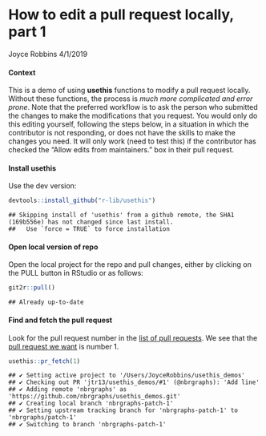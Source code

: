 How to edit a pull request locally, part 1
================
Joyce Robbins
4/1/2019

#### Context

This is a demo of using **usethis** functions to modify a pull request
locally. Without these functions, the process is *much more complicated
and error prone*. Note that the preferred workflow is to ask the person
who submitted the changes to make the modifications that you request.
You would only do this editing yourself, following the steps below, in a
situation in which the contributor is not responding, or does not have
the skills to make the changes you need. It will only work (need to test
this) if the contributor has checked the “Allow edits from maintainers.”
box in their pull request.

#### Install **usethis**

Use the dev
    version:

``` r
devtools::install_github("r-lib/usethis")
```

    ## Skipping install of 'usethis' from a github remote, the SHA1 (169b556e) has not changed since last install.
    ##   Use `force = TRUE` to force installation

#### Open local version of repo

Open the local project for the repo and pull changes, either by clicking
on the PULL button in RStudio or as follows:

``` r
git2r::pull()
```

    ## Already up-to-date

#### Find and fetch the pull request

Look for the pull request number in the [list of pull
requests](https://github.com/jtr13/usethis_demos/pulls). We see that the
[pull request we want](https://github.com/jtr13/springishere/pull/1) is
number 1.

``` r
usethis::pr_fetch(1)
```

    ## ✔ Setting active project to '/Users/JoyceRobbins/usethis_demos'
    ## ✔ Checking out PR 'jtr13/usethis_demos/#1' (@nbrgraphs): 'Add line'
    ## ✔ Adding remote 'nbrgraphs' as 'https://github.com/nbrgraphs/usethis_demos.git'
    ## ✔ Creating local branch 'nbrgraphs-patch-1'
    ## ✔ Setting upstream tracking branch for 'nbrgraphs-patch-1' to 'nbrgraphs/patch-1'
    ## ✔ Switching to branch 'nbrgraphs-patch-1'
